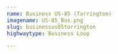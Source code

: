 ```yaml
---
name: Business US-85 (Torrington)
imagename: US-85_Bus.png
slug: businessus85torrington
highwaytype: Business Loop

---
```

